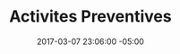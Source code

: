 ---
title: Activites Preventives
date: 2017-03-07 23:06:00 -05:00
permalink: "/activites-preventives"
layout: activites-preventives
---